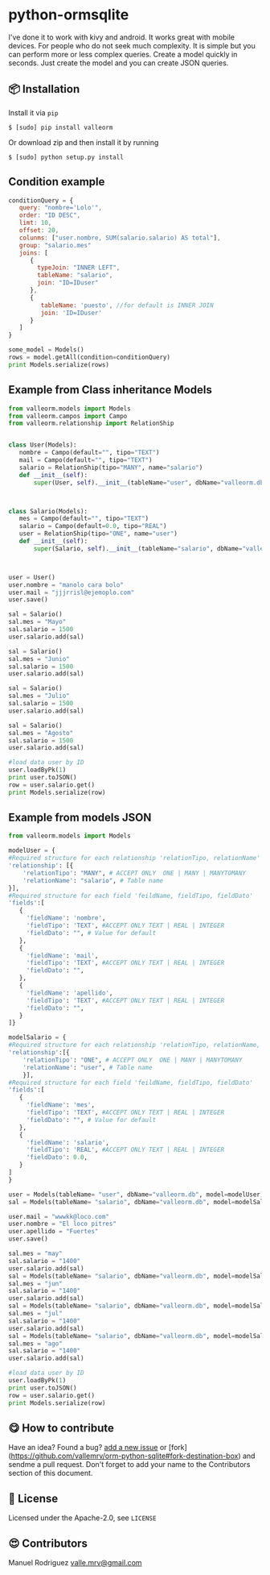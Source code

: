 # python-ormsqlite

I've done it to work with kivy and android. It works great with mobile devices. For people who do not seek much complexity. It is simple but you can perform more or less complex queries. Create a model quickly in seconds. Just create the model and you can create JSON queries.


:package: Installation
-----------------------

Install it via `pip`

`$ [sudo] pip install valleorm`

Or download zip and then install it by running

`$ [sudo] python setup.py install`

Condition example
-----------------
```javascript
conditionQuery = {
   query: "nombre='Lolo'",
   order: "ID DESC",
   limt: 10,
   offset: 20,
   colunms: ["user.nombre, SUM(salario.salario) AS total"],
   group: "salario.mes"
   joins: [
      {
        typeJoin: "INNER LEFT",
        tableName: "salario",
        join: "ID=IDuser"
      },
      {
         tableName: 'puesto', //for default is INNER JOIN
         join: 'ID=IDuser'
      }
   ]
}

```
```python
some_model = Models()
rows = model.getAll(condition=conditionQuery)
print Models.serialize(rows)

```

Example from Class inheritance Models
-------------------------------------
```python
from valleorm.models import Models
from valleorm.campos import Campo
from valleorm.relationship import RelationShip


class User(Models):
   nombre = Campo(default="", tipo="TEXT")
   mail = Campo(default="", tipo="TEXT")
   salario = RelationShip(tipo="MANY", name="salario")
   def __init__(self):
       super(User, self).__init__(tableName="user", dbName="valleorm.db" )



class Salario(Models):
   mes = Campo(default="", tipo="TEXT")
   salario = Campo(default=0.0, tipo="REAL")
   user = RelationShip(tipo="ONE", name="user")
   def __init__(self):
       super(Salario, self).__init__(tableName="salario", dbName="valleorm.db" )



user = User()
user.nombre = "manolo cara bolo"
user.mail = "jjjrrisl@ejemoplo.com"
user.save()

sal = Salario()
sal.mes = "Mayo"
sal.salario = 1500
user.salario.add(sal)

sal = Salario()
sal.mes = "Junio"
sal.salario = 1500
user.salario.add(sal)

sal = Salario()
sal.mes = "Julio"
sal.salario = 1500
user.salario.add(sal)

sal = Salario()
sal.mes = "Agosto"
sal.salario = 1500
user.salario.add(sal)

#load data user by ID
user.loadByPk(1)
print user.toJSON()
row = user.salario.get()
print Models.serialize(row)


```

Example from models JSON
------------------------

```python
from valleorm.models import Models

modelUser = {
#Required structure for each relationship 'relationTipo, relationName'
'relationship': [{
    'relationTipo': "MANY", # ACCEPT ONLY  ONE | MANY | MANYTOMANY
    'relationName': "salario", # Table name
}],
#Required structure for each field 'feildName, fieldTipo, fieldDato'
'fields':[
   {
     'fieldName': 'nombre',
     'fieldTipo': 'TEXT', #ACCEPT ONLY TEXT | REAL | INTEGER
     'fieldDato': "", # Value for default
   },
   {
     'fieldName': 'mail',
     'fieldTipo': 'TEXT', #ACCEPT ONLY TEXT | REAL | INTEGER
     'fieldDato': "",
   },
   {
     'fieldName': 'apellido',
     'fieldTipo': 'TEXT', #ACCEPT ONLY TEXT | REAL | INTEGER
     'fieldDato': "",
   }
]}

modelSalario = {
#Required structure for each relationship 'relationTipo, relationName, fieldDato'
'relationship':[{
    'relationTipo': "ONE", # ACCEPT ONLY  ONE | MANY | MANYTOMANY
    'relationName': "user", # Table name
    }],
#Required structure for each field 'feildName, fieldTipo, fieldDato'
'fields':[
   {
     'fieldName': 'mes',
     'fieldTipo': 'TEXT', #ACCEPT ONLY TEXT | REAL | INTEGER
     'fieldDato': "", # Value for default
   },
   {
     'fieldName': 'salario',
     'fieldTipo': 'REAL', #ACCEPT ONLY TEXT | REAL | INTEGER
     'fieldDato': 0.0,
   }
]
}

user = Models(tableName= "user", dbName="valleorm.db", model=modelUser)
sal = Models(tableName= "salario", dbName="valleorm.db", model=modelSalario)

user.mail = "wwwkk@loco.com"
user.nombre = "El loco pitres"
user.apellido = "Fuertes"
user.save()

sal.mes = "may"
sal.salario = "1400"
user.salario.add(sal)
sal = Models(tableName= "salario", dbName="valleorm.db", model=modelSalario)
sal.mes = "jun"
sal.salario = "1400"
user.salario.add(sal)
sal = Models(tableName= "salario", dbName="valleorm.db", model=modelSalario)
sal.mes = "jul"
sal.salario = "1400"
user.salario.add(sal)
sal = Models(tableName= "salario", dbName="valleorm.db", model=modelSalario)
sal.mes = "ago"
sal.salario = "1400"
user.salario.add(sal)

#load data user by ID
user.loadByPk(1)
print user.toJSON()
row = user.salario.get()
print Models.serialize(row)

```

:yum: How to contribute
-----------------------

Have an idea? Found a bug? [add a new issue](https://github.com/vallemrv/orm-python-sqlite/issues) or [fork] (https://github.com/vallemrv/orm-python-sqlite#fork-destination-box) and sendme a pull request. Don't forget to add your name to the Contributors section of this document.

:scroll: License
----------------

Licensed under the Apache-2.0, see `LICENSE`

:heart_eyes: Contributors
--------------------------

Manuel Rodriguez <valle.mrv@gmail.com>
